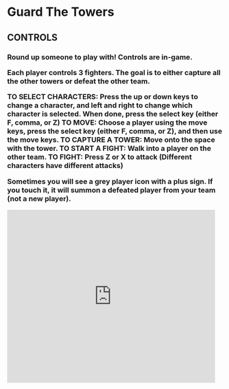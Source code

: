 <html>
  <H1>Guard The Towers</H1>
  <h2>CONTROLS</H2>
  <H3>Round up someone to play with!
Controls are in-game.

Each player controls 3 fighters. The goal is to either capture all the other towers or defeat the other team.

TO SELECT CHARACTERS: Press the up or down keys to change a character, and left and right to change which character is selected. When done, press the select key (either F, comma, or Z)
TO MOVE: Choose a player using the move keys, press the select key (either F, comma, or Z), and then use the move keys.
TO CAPTURE A TOWER: Move onto the space with the tower.
TO START A FIGHT: Walk into a player on the other team.
TO FIGHT: Press Z or X to attack (Different characters have different attacks)

Sometimes you will see a grey player icon with a plus sign. If you touch it, it will summon a defeated player from your team (not a new player).</h3>
  <iframe src="https://forkphorus.github.io/app.html?id=420760669" allowtransparency="true" width="485" height="402" frameborder="0" scrolling="no" allowfullscreen></iframe>
 </html>
